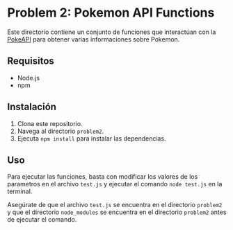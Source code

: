 # Problem 2: Pokemon API Functions

Este directorio contiene un conjunto de funciones que interactúan con la [PokeAPI](https://pokeapi.co/) para obtener varias informaciones sobre Pokemon.

## Requisitos

- Node.js
- npm

## Instalación

1. Clona este repositorio.
2. Navega al directorio `problem2`.
3. Ejecuta `npm install` para instalar las dependencias.

## Uso

Para ejecutar las funciones, basta con modificar los valores de los parametros en el archivo `test.js` y ejecutar el comando `node test.js` en la terminal.

Asegúrate de que el archivo `test.js` se encuentra en el directorio `problem2` y que el directorio `node_modules` se encuentra en el directorio `problem2` antes de ejecutar el comando.